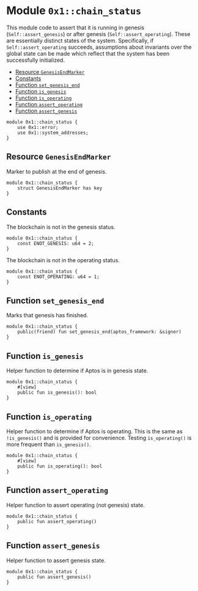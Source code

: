 <a id="0x1_chain_status"></a>

# Module `0x1::chain_status`

This module code to assert that it is running in genesis (`Self::assert_genesis`) or after
genesis (`Self::assert_operating`). These are essentially distinct states of the system. Specifically,
if `Self::assert_operating` succeeds, assumptions about invariants over the global state can be made
which reflect that the system has been successfully initialized.

- [Resource `GenesisEndMarker`](#0x1_chain_status_GenesisEndMarker)
- [Constants](#@Constants_0)
- [Function `set_genesis_end`](#0x1_chain_status_set_genesis_end)
- [Function `is_genesis`](#0x1_chain_status_is_genesis)
- [Function `is_operating`](#0x1_chain_status_is_operating)
- [Function `assert_operating`](#0x1_chain_status_assert_operating)
- [Function `assert_genesis`](#0x1_chain_status_assert_genesis)

```move
module 0x1::chain_status {
    use 0x1::error;
    use 0x1::system_addresses;
}
```

<a id="0x1_chain_status_GenesisEndMarker"></a>

## Resource `GenesisEndMarker`

Marker to publish at the end of genesis.

```move
module 0x1::chain_status {
    struct GenesisEndMarker has key
}
```

<a id="@Constants_0"></a>

## Constants

<a id="0x1_chain_status_ENOT_GENESIS"></a>

The blockchain is not in the genesis status.

```move
module 0x1::chain_status {
    const ENOT_GENESIS: u64 = 2;
}
```

<a id="0x1_chain_status_ENOT_OPERATING"></a>

The blockchain is not in the operating status.

```move
module 0x1::chain_status {
    const ENOT_OPERATING: u64 = 1;
}
```

<a id="0x1_chain_status_set_genesis_end"></a>

## Function `set_genesis_end`

Marks that genesis has finished.

```move
module 0x1::chain_status {
    public(friend) fun set_genesis_end(aptos_framework: &signer)
}
```

<a id="0x1_chain_status_is_genesis"></a>

## Function `is_genesis`

Helper function to determine if Aptos is in genesis state.

```move
module 0x1::chain_status {
    #[view]
    public fun is_genesis(): bool
}
```

<a id="0x1_chain_status_is_operating"></a>

## Function `is_operating`

Helper function to determine if Aptos is operating. This is
the same as `!is_genesis()` and is provided for convenience.
Testing `is_operating()` is more frequent than `is_genesis()`.

```move
module 0x1::chain_status {
    #[view]
    public fun is_operating(): bool
}
```

<a id="0x1_chain_status_assert_operating"></a>

## Function `assert_operating`

Helper function to assert operating (not genesis) state.

```move
module 0x1::chain_status {
    public fun assert_operating()
}
```

<a id="0x1_chain_status_assert_genesis"></a>

## Function `assert_genesis`

Helper function to assert genesis state.

```move
module 0x1::chain_status {
    public fun assert_genesis()
}
```
